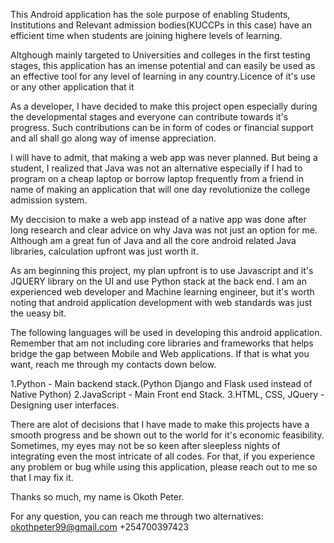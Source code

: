This Android application has the sole purpose of enabling Students, Institutions and Relevant admission bodies(KUCCPs in this case) have an efficient 
time when students are joining highere levels of learning.

Altghough mainly targeted to Universities and colleges in the first testing stages, this application has an imense potential and can easily be used
as an effective tool for any level of learning in any country.Licence of it's use or any other application that it 

As a developer, I have decided to make this project open especially during the developmental stages and everyone can contribute towards it's progress.
Such contributions can be in form of codes or financial support and all shall go along way of imense appreciation.

I will have to admit, that making a web app was never planned. But being a student, I realized that Java was not an alternative especially if I had to program on a cheap laptop or borrow laptop frequently from a friend in name of making an application that will one day revolutionize the college admission system. 

My deccision to make a web app instead of a native app was done after long research and clear advice on why Java was not just an option for me. Although am a great fun of Java and all the core android related Java libraries, calculation upfront was just worth it.

As am beginning this project, my plan upfront is to use Javascript and it's JQUERY library on the UI and use Python stack at the back end. I am an experienced web developer and Machine learning engineer, but it's worth noting that android application development with web standards was just the ueasy bit.

The following languages will be used in developing this android application. Remember that am not including core libraries and frameworks  that helps bridge the gap between Mobile and Web applications. If that is what you want, reach me through my contacts down below.

1.Python - Main backend stack.(Python Django and Flask used instead of Native Python)
2.JavaScript - Main Front end Stack.
3.HTML, CSS, JQuery - Designing user interfaces.

There are alot of decisions that I have made to make this projects have a smooth progress and be shown out to the world for it's economic feasibility. Sometimes, my eyes may not be so keen after sleepless nights of integrating even the most intricate of all codes. For that, if you experience any problem or bug while using this application, please reach out to me so that I may fix it. 



Thanks so much, my name is Okoth Peter.

For any question, you can reach me through two alternatives:
     okothpeter99@gmail.com
     +254700397423
